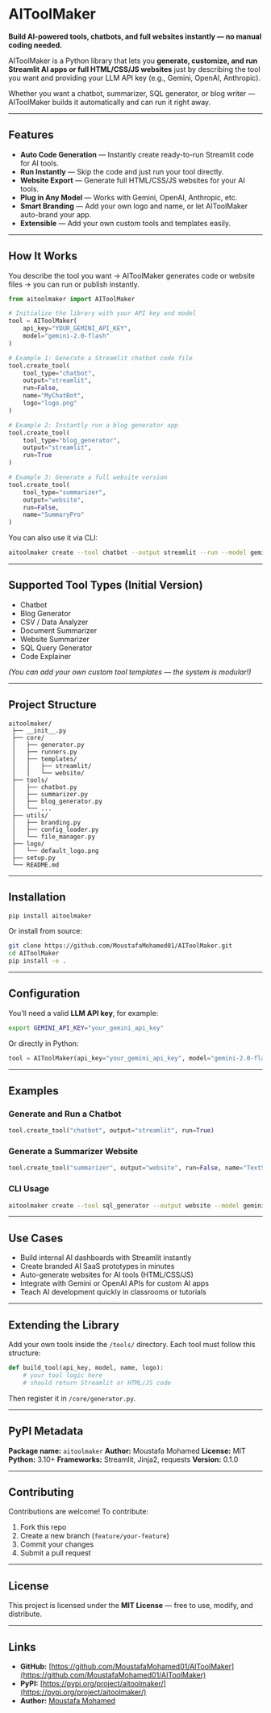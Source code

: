 # AIToolMaker

**Build AI-powered tools, chatbots, and full websites instantly — no manual coding needed.**

AIToolMaker is a Python library that lets you **generate, customize, and run Streamlit AI apps or full HTML/CSS/JS websites** just by describing the tool you want and providing your LLM API key (e.g., Gemini, OpenAI, Anthropic).

Whether you want a chatbot, summarizer, SQL generator, or blog writer — AIToolMaker builds it automatically and can run it right away.

---

## Features

 - **Auto Code Generation** — Instantly create ready-to-run Streamlit code for AI tools.  
 - **Run Instantly** — Skip the code and just run your tool directly.  
 - **Website Export** — Generate full HTML/CSS/JS websites for your AI tools.  
 - **Plug in Any Model** — Works with Gemini, OpenAI, Anthropic, etc.  
 - **Smart Branding** — Add your own logo and name, or let AIToolMaker auto-brand your app.  
 - **Extensible** — Add your own custom tools and templates easily.

---

## How It Works

You describe the tool you want → AIToolMaker generates code or website files → you can run or publish instantly.

```python
from aitoolmaker import AIToolMaker

# Initialize the library with your API key and model
tool = AIToolMaker(
    api_key="YOUR_GEMINI_API_KEY",
    model="gemini-2.0-flash"
)

# Example 1: Generate a Streamlit chatbot code file
tool.create_tool(
    tool_type="chatbot",
    output="streamlit",
    run=False,
    name="MyChatBot",
    logo="logo.png"
)

# Example 2: Instantly run a blog generator app
tool.create_tool(
    tool_type="blog_generator",
    output="streamlit",
    run=True
)

# Example 3: Generate a full website version
tool.create_tool(
    tool_type="summarizer",
    output="website",
    run=False,
    name="SummaryPro"
)
````

You can also use it via CLI:

```bash
aitoolmaker create --tool chatbot --output streamlit --run --model gemini-2.0-flash
```

---

## Supported Tool Types (Initial Version)

* Chatbot
* Blog Generator
* CSV / Data Analyzer
* Document Summarizer
* Website Summarizer
* SQL Query Generator
* Code Explainer

*(You can add your own custom tool templates — the system is modular!)*

---

## Project Structure

```
aitoolmaker/
 ├── __init__.py
 ├── core/
 │   ├── generator.py
 │   ├── runners.py
 │   ├── templates/
 │   │   ├── streamlit/
 │   │   └── website/
 ├── tools/
 │   ├── chatbot.py
 │   ├── summarizer.py
 │   ├── blog_generator.py
 │   └── ...
 ├── utils/
 │   ├── branding.py
 │   ├── config_loader.py
 │   └── file_manager.py
 ├── logo/
 │   └── default_logo.png
 ├── setup.py
 └── README.md
```

---

## Installation

```bash
pip install aitoolmaker
```

Or install from source:

```bash
git clone https://github.com/MoustafaMohamed01/AIToolMaker.git
cd AIToolMaker
pip install -e .
```

---

## Configuration

You’ll need a valid **LLM API key**, for example:

```bash
export GEMINI_API_KEY="your_gemini_api_key"
```

Or directly in Python:

```python
tool = AIToolMaker(api_key="your_gemini_api_key", model="gemini-2.0-flash")
```

---

## Examples

### Generate and Run a Chatbot

```python
tool.create_tool("chatbot", output="streamlit", run=True)
```

### Generate a Summarizer Website

```python
tool.create_tool("summarizer", output="website", run=False, name="TextSummary")
```

### CLI Usage

```bash
aitoolmaker create --tool sql_generator --output website --model gemini-2.0-flash
```

---

## Use Cases

* Build internal AI dashboards with Streamlit instantly
* Create branded AI SaaS prototypes in minutes
* Auto-generate websites for AI tools (HTML/CSS/JS)
* Integrate with Gemini or OpenAI APIs for custom AI apps
* Teach AI development quickly in classrooms or tutorials

---

## Extending the Library

Add your own tools inside the `/tools/` directory.
Each tool must follow this structure:

```python
def build_tool(api_key, model, name, logo):
    # your tool logic here
    # should return Streamlit or HTML/JS code
```

Then register it in `/core/generator.py`.

---

## PyPI Metadata

**Package name:** `aitoolmaker`
**Author:** Moustafa Mohamed
**License:** MIT
**Python:** 3.10+
**Frameworks:** Streamlit, Jinja2, requests
**Version:** 0.1.0

---

## Contributing

Contributions are welcome!
To contribute:

1. Fork this repo
2. Create a new branch (`feature/your-feature`)
3. Commit your changes
4. Submit a pull request

---

## License

This project is licensed under the **MIT License** — free to use, modify, and distribute.

---

## Links

* **GitHub:** [https://github.com/MoustafaMohamed01/AIToolMaker](https://github.com/MoustafaMohamed01/AIToolMaker)
* **PyPI:** [https://pypi.org/project/aitoolmaker/](https://pypi.org/project/aitoolmaker/)
* **Author:** [Moustafa Mohamed](https://www.linkedin.com/in/moustafamohamed01/)

